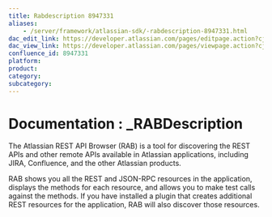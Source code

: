 ```yaml
---
title: Rabdescription 8947331
aliases:
    - /server/framework/atlassian-sdk/-rabdescription-8947331.html
dac_edit_link: https://developer.atlassian.com/pages/editpage.action?cjm=wozere&pageId=8947331
dac_view_link: https://developer.atlassian.com/pages/viewpage.action?cjm=wozere&pageId=8947331
confluence_id: 8947331
platform:
product:
category:
subcategory:
---
```

# Documentation : \_RABDescription

The Atlassian REST API Browser (RAB) is a tool for discovering the REST APIs and other remote APIs available in Atlassian applications, including JIRA, Confluence, and the other Atlassian products.

RAB shows you all the REST and JSON-RPC resources in the application, displays the methods for each resource, and allows you to make test calls against the methods. If you have installed a plugin that creates additional REST resources for the application, RAB will also discover those resources.





















































































































































































































































